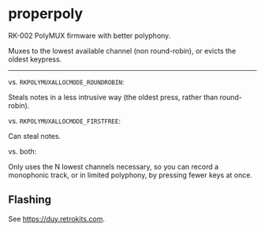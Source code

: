 # properpoly

RK-002 PolyMUX firmware with better polyphony.

Muxes to the lowest available channel (non round-robin), or evicts the oldest keypress.

---

vs. `RKPOLYMUXALLOCMODE_ROUNDROBIN`:

Steals notes in a less intrusive way (the oldest press, rather than round-robin).

vs. `RKPOLYMUXALLOCMODE_FIRSTFREE`:

Can steal notes.

vs. both:

Only uses the N lowest channels necessary, so you can record a monophonic track, or in limited polyphony, by pressing fewer keys at once.

## Flashing

See https://duy.retrokits.com.
